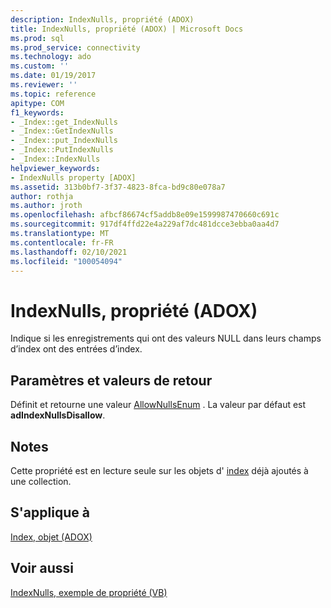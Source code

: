 ```yaml
---
description: IndexNulls, propriété (ADOX)
title: IndexNulls, propriété (ADOX) | Microsoft Docs
ms.prod: sql
ms.prod_service: connectivity
ms.technology: ado
ms.custom: ''
ms.date: 01/19/2017
ms.reviewer: ''
ms.topic: reference
apitype: COM
f1_keywords:
- _Index::get_IndexNulls
- _Index::GetIndexNulls
- _Index::put_IndexNulls
- _Index::PutIndexNulls
- _Index::IndexNulls
helpviewer_keywords:
- IndexNulls property [ADOX]
ms.assetid: 313b0bf7-3f37-4823-8fca-bd9c80e078a7
author: rothja
ms.author: jroth
ms.openlocfilehash: afbcf86674cf5addb8e09e1599987470660c691c
ms.sourcegitcommit: 917df4ffd22e4a229af7dc481dcce3ebba0aa4d7
ms.translationtype: MT
ms.contentlocale: fr-FR
ms.lasthandoff: 02/10/2021
ms.locfileid: "100054094"
---
```

# <a name="indexnulls-property-adox"></a>IndexNulls, propriété (ADOX)
Indique si les enregistrements qui ont des valeurs NULL dans leurs champs d’index ont des entrées d’index.  
  
## <a name="settings-and-return-values"></a>Paramètres et valeurs de retour  
 Définit et retourne une valeur [AllowNullsEnum](./allownullsenum.md) . La valeur par défaut est **adIndexNullsDisallow**.  
  
## <a name="remarks"></a>Notes  
 Cette propriété est en lecture seule sur les objets d' [index](./index-object-adox.md) déjà ajoutés à une collection.  
  
## <a name="applies-to"></a>S'applique à  
 [Index, objet (ADOX)](./index-object-adox.md)  
  
## <a name="see-also"></a>Voir aussi  
 [IndexNulls, exemple de propriété (VB)](./indexnulls-property-example-vb.md)